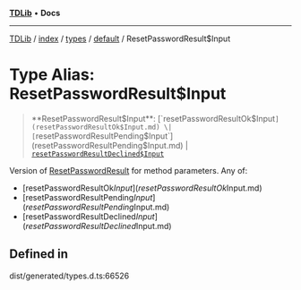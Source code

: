 [**TDLib**](../../../../../../README.md) • **Docs**

***

[TDLib](../../../../../../modules.md) / [index](../../../../../README.md) / [types](../../../README.md) / [default](../README.md) / ResetPasswordResult$Input

# Type Alias: ResetPasswordResult$Input

> **ResetPasswordResult$Input**: [`resetPasswordResultOk$Input`](resetPasswordResultOk$Input.md) \| [`resetPasswordResultPending$Input`](resetPasswordResultPending$Input.md) \| [`resetPasswordResultDeclined$Input`](resetPasswordResultDeclined$Input.md)

Version of [ResetPasswordResult](ResetPasswordResult.md) for method parameters.
Any of:
- [resetPasswordResultOk$Input](resetPasswordResultOk$Input.md)
- [resetPasswordResultPending$Input](resetPasswordResultPending$Input.md)
- [resetPasswordResultDeclined$Input](resetPasswordResultDeclined$Input.md)

## Defined in

dist/generated/types.d.ts:66526
